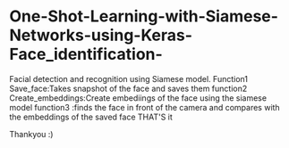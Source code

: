 # One-Shot-Learning-with-Siamese-Networks-using-Keras-Face_identification-
Facial detection and recognition using Siamese model.
Function1 Save_face:Takes snapshot of the face and saves them
function2 Create_embeddings:Create embediings of the face using the siamese model
function3 :finds the face in front of the camera and compares with the embeddings of the saved face
THAT'S it



Thankyou :)
